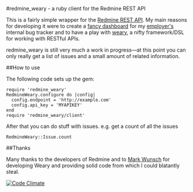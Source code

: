 #redmine_weary - a ruby client for the Redmine REST API

This is a fairly simple wrapper for the [Redmine REST API][redmine]. 
My main reasons for developing it were to create a [fancy dashboard][dashing] 
for my [employer's][3months] internal bug tracker and to have a play with 
[weary][Weary], a nifty framework/DSL for working with RESTful APIs.

redmine_weary is still very much a work in progress—at this point you can
only really get a list of issues and a small amount of related information.

##How to use

The following code sets up the gem:

```
require 'redmine_weary'
RedmineWeary.configure do |config|
  config.endpoint = 'http://example.com'
  config.api_key = 'MYAPIKEY'
end
require 'redmine_weary/client'
```

After that you can do stuff with issues. e.g. get a count of all the issues

```
RedmineWeary::Issue.count
```

##Thanks

Many thanks to the developers of Redmine and to [Mark Wunsch][mwunsch] for developing Weary 
and providing solid code from which I could blatantly steal.

[redmine]:http://www.redmine.org/projects/redmine/wiki/Rest_api
[dashing]:http://shopify.github.com/dashing/
[3months]:http://www.3months.com
[weary]:https://github.com/mwunsch/weary
[mwunsch]:https://github.com/mwunsch

[![Code Climate](https://codeclimate.com/badge.png)](https://codeclimate.com/github/jmahoney/redmine_weary)